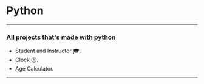 # Python

---
<h3>
All projects that's made with python
</h3>


- Student and Instructor 🎓.
- Clock 🕒.
- Age Calculator.
---
